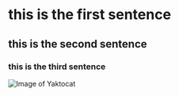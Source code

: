 # this is the first sentence
## this is the second sentence 
### this is the third sentence
![Image of Yaktocat](https://octodex.github.com/images/yaktocat.png)
